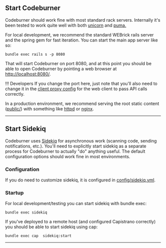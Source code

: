 ## Start Codeburner
Codeburner should work fine with most standard rack servers.  Internally it's been tested to work quite well with both <a href="https://unicorn.bogomips.org/" target="_blank">unicorn</a> and <a href="http://puma.io" target="_blank">puma.</a>

For local development, we recommend the standard WEBrick rails server and the spring gem for fast iteration.  You can start the main app server like so:

<pre class="command-line"><code class="language-bash">bundle exec rails s -p 8080</code></pre>

That will start Codeburner on port 8080, and at this point you should be able to open Codeburner by pointing a web browser at <a href="http://localhost:8080/" target="_blank">http://localhost:8080/</a>.

!!! Developers
    If you change the port here, just note that you'll also need to change it in the [client proxy config](/developer/client/#api-proxy) for the web client to pass API calls correctly.

In a production environment, we recommend serving the root static content (<a href="https://github.com/groupon/codeburner/tree/master/public" target="_blank">public/</a>) with something like <a href="https://httpd.apache.org/" target="_blank">httpd</a> or <a href="http://www.nginx.com" target="_blank">nginx</a>.

***

## Start Sidekiq
Codeburner uses <a href="http://sidekiq.org" target="_blank">Sidekiq</a> for asynchronous work (scanning code, sending notifications, etc.).  You'll need to explicitly start sidekiq as a separate process for Codeburner to actually "do" anything useful.  The default configuration options should work fine in most environments.

### Configuration
If you do need to customize sidekiq, it is configured in <a href="https://github.com/groupon/codeburner/blob/master/config/sidekiq.yml" target="blank">config/sidekiq.yml</a>.

### Startup
For local development/testing you can start sidekiq with bundle exec:

<pre class="command-line"><code class="language-bash">bundle exec sidekiq</code></pre>

If you've deployed to a remote host (and configured Capistrano correctly) you should be able to start sidekiq using cap:

<pre class="command-line"><code class="language-bash">bundle exec cap <rails_env> sidekiq:start</code></pre>


***
